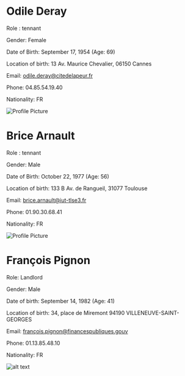 # Odile Deray

Role : tennant

Gender: Female

Date of Birth: September 17, 1954 (Age: 69)

Location of birth: 13 Av. Maurice Chevalier, 06150 Cannes

Email: odile.deray@citedelapeur.fr

Phone: 04.85.54.19.40

Nationality: FR

![Profile Picture](src/Odile.png)


# Brice Arnault

Role : tennant

Gender: Male

Date of Birth: October 22, 1977 (Age: 56)

Location of birth: 133 B Av. de Rangueil, 31077 Toulouse

Email: brice.arnault@iut-tlse3.fr

Phone: 01.90.30.68.41

Nationality: FR

![Profile Picture](./src/Brice.png)

# François Pignon

Role: Landlord

Gender: Male

Date of birth: September 14, 1982 (Age: 41)

Location of birth: 34, place de Miremont 94190 VILLENEUVE-SAINT-GEORGES

Email: françois.pignon@financespubliques.gouv

Phone: 01.13.85.48.10

Nationality: FR

![alt text](src/François.png)
